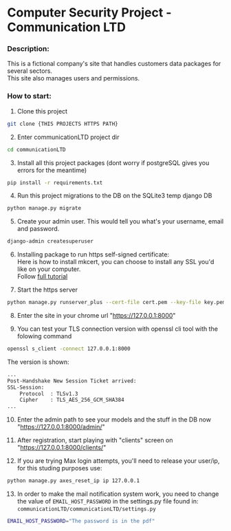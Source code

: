 # Computer Security Project - Communication LTD

### Description:

This is a fictional company's site that handles customers data packages for several sectors.  
This site also manages users and permissions.

### How to start:

1. Clone this project

```bash
git clone {THIS PROJECTS HTTPS PATH}
```

2. Enter communicationLTD project dir

```bash
cd communicationLTD
```

3. Install all this project packages (dont worry if postgreSQL gives you errors for the meantime)

```bash
pip install -r requirements.txt
```

4. Run this project migrations to the DB on the SQLite3 temp django DB

```bash
python manage.py migrate
```

5. Create your admin user. This would tell you what's your username, email and password.

```bash
django-admin createsuperuser
```

6. Installing package to run https self-signed certificate:  
    Here is how to install mkcert, you can choose to install any SSL you'd like on your computer.  
   Follow [full tutorial](https://medium.com/@millienakiganda/creating-an-ssl-certificate-for-localhost-in-django-framework-45290d905b88)

7. Start the https server

```bash
python manage.py runserver_plus --cert-file cert.pem --key-file key.pem --keep-meta-shutdown
```

8. Enter the site in your chrome url "https://127.0.0.1:8000"

9. You can test your TLS connection version with openssl cli tool with the folowing command

```bash
openssl s_client -connect 127.0.0.1:8000
```

The version is shown:

```bash
...
Post-Handshake New Session Ticket arrived:
SSL-Session:
    Protocol  : TLSv1.3
    Cipher    : TLS_AES_256_GCM_SHA384
...
```

10. Enter the admin path to see your models and the stuff in the DB now "https://127.0.0.1:8000/admin/"

11. After registration, start playing with "clients" screen on "https://127.0.0.1:8000/clients/"

12. If you are trying Max login attempts, you'll need to release your user/ip, for this studing purposes use:

```bash
python manage.py axes_reset_ip ip 127.0.0.1
```

13. In order to make the mail notification system work, you need to change the value of `EMAIL_HOST_PASSWORD` in the settings.py file found in: `communicationLTD/communicationLTD/settings.py`

```bash
EMAIL_HOST_PASSWORD="The password is in the pdf"
```
